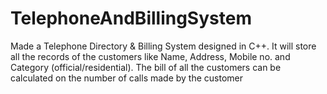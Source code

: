 # TelephoneAndBillingSystem
Made a Telephone Directory &amp; Billing System designed in C++. It will store all the records of the customers like Name, Address, Mobile no. and Category (official/residential). The bill of all the customers can be calculated on the number of calls made by the customer
